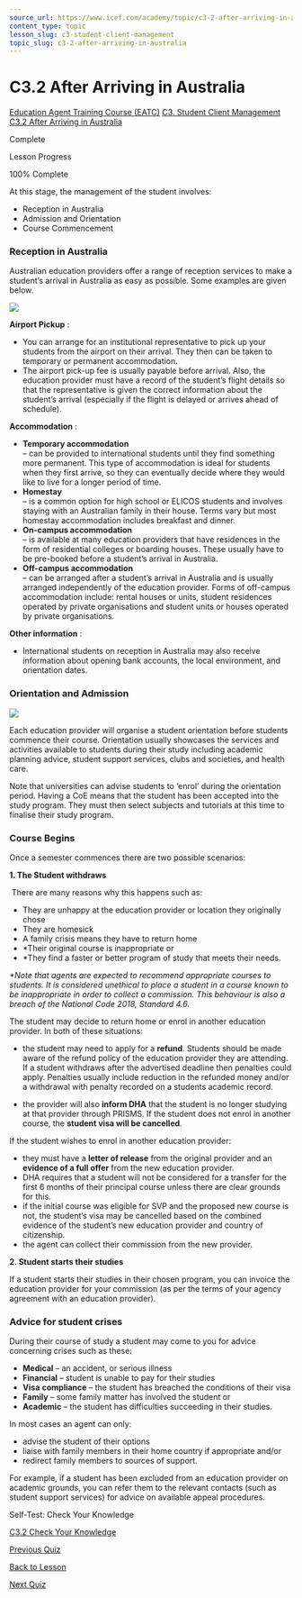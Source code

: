 ```yaml
---
source_url: https://www.icef.com/academy/topic/c3-2-after-arriving-in-australia/
content_type: topic
lesson_slug: c3-student-client-management
topic_slug: c3-2-after-arriving-in-australia
---
```


# C3.2 After Arriving in Australia

[Education Agent Training Course (EATC)](https://www.icef.com/academy/courses/education-agent-training-course-eatc/) [C3. Student Client Management](https://www.icef.com/academy/lessons/c3-student-client-management/) [C3.2 After Arriving in Australia](https://www.icef.com/academy/topic/c3-2-after-arriving-in-australia/)

Complete

Lesson Progress 

100% Complete 

At this stage, the management of the student involves:

  * Reception in Australia
  * Admission and Orientation
  * Course Commencement



### Reception in Australia

Australian education providers offer a range of reception services to make a student’s arrival in Australia as easy as possible. Some examples are given below.

![](https://www.icef.com/academy/wp-content/uploads/2022/09/pexels-oleksandr-pidvalnyi-1008155-1024x681.jpg)

**Airport Pickup** :

  * You can arrange for an institutional representative to pick up your students from the airport on their arrival. They then can be taken to temporary or permanent accommodation.
  * The airport pick-up fee is usually payable before arrival. Also, the education provider must have a record of the student’s flight details so that the representative is given the correct information about the student’s arrival (especially if the flight is delayed or arrives ahead of schedule).



**Accommodation** :

  * **Temporary accommodation**  
– can be provided to international students until they find something more permanent. This type of accommodation is ideal for students when they first arrive, so they can eventually decide where they would like to live for a longer period of time.
  * **Homestay**  
– is a common option for high school or ELICOS students and involves staying with an Australian family in their house. Terms vary but most homestay accommodation includes breakfast and dinner.
  * **On-campus accommodation**  
– is available at many education providers that have residences in the form of residential colleges or boarding houses. These usually have to be pre-booked before a student’s arrival in Australia.
  * **Off-campus accommodation**  
– can be arranged after a student’s arrival in Australia and is usually arranged independently of the education provider. Forms of off-campus accommodation include: rental houses or units, student residences operated by private organisations and student units or houses operated by private organisations.



**Other information** :

  * International students on reception in Australia may also receive information about opening bank accounts, the local environment, and orientation dates.



### Orientation and Admission

![](https://www.icef.com/academy/wp-content/uploads/2022/09/pexels-photomix-company-518244-1024x683.jpg)

Each education provider will organise a student orientation before students commence their course. Orientation usually showcases the services and activities available to students during their study including academic planning advice, student support services, clubs and societies, and health care.

Note that universities can advise students to ‘enrol’ during the orientation period. Having a CoE means that the student has been accepted into the study program. They must then select subjects and tutorials at this time to finalise their study program.

### Course Begins

Once a semester commences there are two possible scenarios:

**1\. The Student withdraws**

**​** There are many reasons why this happens such as:

  * They are unhappy at the education provider or location they originally chose
  * They are homesick
  * A family crisis means they have to return home
  * *Their original course is inappropriate or
  * *They find a faster or better program of study that meets their needs.



_*Note that agents are expected to recommend appropriate courses to students. It is considered unethical to place a student in a course known to be inappropriate in order to collect a commission. This behaviour is also a breach of the National Code 2018, Standard 4.6._

The student may decide to return home or enrol in another education provider. In both of these situations:

  * the student may need to apply for a **refund**. Students should be made aware of the refund policy of the education provider they are attending. If a student withdraws after the advertised deadline then penalties could apply. Penalties usually include reduction in the refunded money and/or a withdrawal with penalty recorded on a students academic record.


  * the provider will also **inform DHA** that the student is no longer studying at that provider through PRISMS. If the student does not enrol in another course, the **student visa will be cancelled**.



If the student wishes to enrol in another education provider:

  * they must have a **letter of release** from the original provider and an **evidence of a full offer** from the new education provider.
  * DHA requires that a student will not be considered for a transfer for the first 6 months of their principal course unless there are clear grounds for this.
  * if the initial course was eligible for SVP and the proposed new course is not, the student’s visa may be cancelled based on the combined evidence of the student’s new education provider and country of citizenship.
  * the agent can collect their commission from the new provider.



**2\. Student starts their studies**

If a student starts their studies in their chosen program, you can invoice the education provider for your commission (as per the terms of your agency agreement with an education provider).

### Advice for student crises

During their course of study a student may come to you for advice concerning crises such as these:

  * **Medical** – an accident, or serious illness
  * **Financial** – student is unable to pay for their studies
  * **Visa** **compliance** – the student has breached the conditions of their visa
  * **Family** – some family matter has involved the student or
  * **Academic** – the student has difficulties succeeding in their studies.



In most cases an agent can only:

  * advise the student of their options
  * liaise with family members in their home country if appropriate and/or
  * redirect family members to sources of support.



For example, if a student has been excluded from an education provider on academic grounds, you can refer them to the relevant contacts (such as student support services) for advice on available appeal procedures.

Self-Test: Check Your Knowledge

[ C3.2 Check Your Knowledge ](https://www.icef.com/academy/quizzes/c3-2-check-your-knowledge-2/)

[ Previous Quiz ](https://www.icef.com/academy/quizzes/c3-1-check-your-knowledge-2/)

[Back to Lesson](https://www.icef.com/academy/lessons/c3-student-client-management/)

[ Next Quiz ](https://www.icef.com/academy/quizzes/c3-2-check-your-knowledge-2/)
